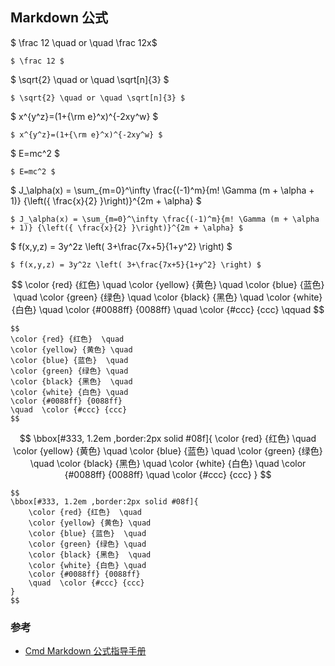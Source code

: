 
Markdown 公式
------------------------

$ \frac 12 \quad or \quad  \frac 12x$
```
$ \frac 12 $
```
$ \sqrt{2} \quad or \quad \sqrt[n]{3} $
```
$ \sqrt{2} \quad or \quad \sqrt[n]{3} $
```

$ x^{y^z}=(1+{\rm e}^x)^{-2xy^w} $
```
$ x^{y^z}=(1+{\rm e}^x)^{-2xy^w} $
```

$ E=mc^2 $
```
$ E=mc^2 $
```

$ J_\alpha(x) = \sum_{m=0}^\infty \frac{(-1)^m}{m! \Gamma (m + \alpha + 1)} {\left({ \frac{x}{2} }\right)}^{2m + \alpha} $
```
$ J_\alpha(x) = \sum_{m=0}^\infty \frac{(-1)^m}{m! \Gamma (m + \alpha + 1)} {\left({ \frac{x}{2} }\right)}^{2m + \alpha} $
```

$ f(x,y,z) = 3y^2z \left( 3+\frac{7x+5}{1+y^2} \right) $
```
$ f(x,y,z) = 3y^2z \left( 3+\frac{7x+5}{1+y^2} \right) $
```

$$
\color {red} {红色}  \quad 
\color {yellow} {黄色}  \quad  
\color {blue} {蓝色}  \quad  
\color {green} {绿色} \quad  
\color {black} {黑色}  \quad  
\color {white} {白色}  \quad  
\color {#0088ff} {0088ff}  \quad  
\color {#ccc} {ccc}
\qquad
$$
```
$$ 
\color {red} {红色}  \quad 
\color {yellow} {黄色} \quad  
\color {blue} {蓝色}  \quad  
\color {green} {绿色} \quad  
\color {black} {黑色}  \quad  
\color {white} {白色} \quad  
\color {#0088ff} {0088ff} 
\quad  \color {#ccc} {ccc}  
$$
```

$$
\bbox[#333, 1.2em ,border:2px solid #08f]{
    \color {red} {红色}  \quad 
    \color {yellow} {黄色} \quad  
    \color {blue} {蓝色}  \quad  
    \color {green} {绿色} \quad  
    \color {black} {黑色}  \quad  
    \color {white} {白色} \quad  
    \color {#0088ff} {0088ff} 
    \quad  \color {#ccc} {ccc} 
}
$$
```
$$
\bbox[#333, 1.2em ,border:2px solid #08f]{
    \color {red} {红色}  \quad 
    \color {yellow} {黄色} \quad  
    \color {blue} {蓝色}  \quad  
    \color {green} {绿色} \quad  
    \color {black} {黑色}  \quad  
    \color {white} {白色} \quad  
    \color {#0088ff} {0088ff} 
    \quad  \color {#ccc} {ccc} 
}
$$
```

### 参考

- [Cmd Markdown 公式指导手册](https://www.zybuluo.com/codeep/note/163962)

